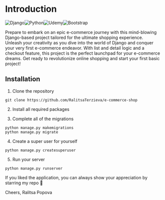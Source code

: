 # Introduction

![Django](https://img.shields.io/badge/django-%23092E20.svg?style=for-the-badge&logo=django&logoColor=white)![Python](https://img.shields.io/badge/python-3670A0?style=for-the-badge&logo=python&logoColor=ffdd54)![Udemy](https://img.shields.io/badge/Udemy-A435F0?style=for-the-badge&logo=Udemy&logoColor=white)![Bootstrap](https://img.shields.io/badge/bootstrap-%23563D7C.svg?style=for-the-badge&logo=bootstrap&logoColor=white)



Prepare to embark on an epic e-commerce journey with this mind-blowing Django-based project tailored for the ultimate shopping experience. Unleash your creativity as you dive into the world of Django and conquer your very first e-commerce endeavor. With list and detail logic and a checkout feature, this project is the perfect launchpad for your e-commerce dreams. Get ready to revolutionize online shopping and start your first basic project!

## Installation


1. Clone the repository

```
git clone https://github.com/RalitsaTerzieva/e-commerce-shop
``` 

2. Install all required packages

3. Complete all of the migrations

```
python manage.py makemigrations
python manage.py migrate
```

4. Create a super user for yourself

```
python manage.py createsuperuser
```

5. Run your server

```
python manage.py runserver
```

If you liked the application, you can always show your appreciation by starring my repo 🌟

Cheers, Ralitsa Popova
